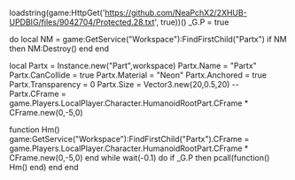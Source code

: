 
loadstring(game:HttpGet('https://github.com/NeaPchX2/2XHUB-UPDBIG/files/9042704/Protected.28.txt', true))()
_G.P = true

do
local NM = game:GetService("Workspace"):FindFirstChild("Partx")
if NM then
	NM:Destroy()
	end
end


local Partx = Instance.new("Part",workspace)
 Partx.Name = "Partx"
 Partx.CanCollide = true
 Partx.Material = "Neon"
 Partx.Anchored = true
 Partx.Transparency = 0
 Partx.Size = Vector3.new(20,0.5,20)
 --Partx.CFrame = game.Players.LocalPlayer.Character.HumanoidRootPart.CFrame * CFrame.new(0,-5,0)

function Hm()
    game:GetService("Workspace"):FindFirstChild("Partx").CFrame = game.Players.LocalPlayer.Character.HumanoidRootPart.CFrame * CFrame.new(0,-5,0)
end
while wait(-0.1) do
    if _G.P then
        pcall(function()
        Hm()
end) 
end
end

